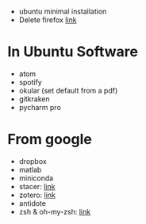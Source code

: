 - ubuntu minimal installation
- Delete firefox [link](https://askubuntu.com/questions/16758/removing-firefox-in-ubuntu-with-all-add-ons-like-it-never-existed)

# In Ubuntu Software
- atom
- spotify
- okular (set default from a pdf)
- gitkraken
- pycharm pro

# From google
- dropbox
- matlab
- miniconda
- stacer: [link](https://github.com/oguzhaninan/Stacer)
- zotero: [link](https://doc.ubuntu-fr.org/zotero)
- antidote
- zsh & oh-my-zsh: [link](https://medium.com/wearetheledger/oh-my-zsh-made-for-cli-lovers-installation-guide-3131ca5491fb)
